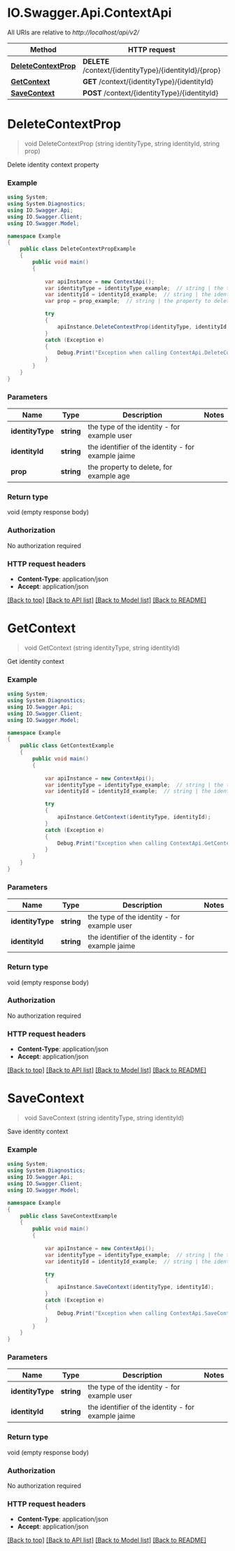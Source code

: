# IO.Swagger.Api.ContextApi

All URIs are relative to *http://localhost/api/v2/*

Method | HTTP request | Description
------------- | ------------- | -------------
[**DeleteContextProp**](ContextApi.md#deletecontextprop) | **DELETE** /context/{identityType}/{identityId}/{prop} | 
[**GetContext**](ContextApi.md#getcontext) | **GET** /context/{identityType}/{identityId} | 
[**SaveContext**](ContextApi.md#savecontext) | **POST** /context/{identityType}/{identityId} | 


<a name="deletecontextprop"></a>
# **DeleteContextProp**
> void DeleteContextProp (string identityType, string identityId, string prop)



Delete identity context property

### Example
```csharp
using System;
using System.Diagnostics;
using IO.Swagger.Api;
using IO.Swagger.Client;
using IO.Swagger.Model;

namespace Example
{
    public class DeleteContextPropExample
    {
        public void main()
        {
            
            var apiInstance = new ContextApi();
            var identityType = identityType_example;  // string | the type of the identity - for example user
            var identityId = identityId_example;  // string | the identifier of the identity - for example jaime
            var prop = prop_example;  // string | the property to delete, for example age

            try
            {
                apiInstance.DeleteContextProp(identityType, identityId, prop);
            }
            catch (Exception e)
            {
                Debug.Print("Exception when calling ContextApi.DeleteContextProp: " + e.Message );
            }
        }
    }
}
```

### Parameters

Name | Type | Description  | Notes
------------- | ------------- | ------------- | -------------
 **identityType** | **string**| the type of the identity - for example user | 
 **identityId** | **string**| the identifier of the identity - for example jaime | 
 **prop** | **string**| the property to delete, for example age | 

### Return type

void (empty response body)

### Authorization

No authorization required

### HTTP request headers

 - **Content-Type**: application/json
 - **Accept**: application/json

[[Back to top]](#) [[Back to API list]](../README.md#documentation-for-api-endpoints) [[Back to Model list]](../README.md#documentation-for-models) [[Back to README]](../README.md)

<a name="getcontext"></a>
# **GetContext**
> void GetContext (string identityType, string identityId)



Get identity context

### Example
```csharp
using System;
using System.Diagnostics;
using IO.Swagger.Api;
using IO.Swagger.Client;
using IO.Swagger.Model;

namespace Example
{
    public class GetContextExample
    {
        public void main()
        {
            
            var apiInstance = new ContextApi();
            var identityType = identityType_example;  // string | the type of the identity - for example user
            var identityId = identityId_example;  // string | the identifier of the identity - for example jaime

            try
            {
                apiInstance.GetContext(identityType, identityId);
            }
            catch (Exception e)
            {
                Debug.Print("Exception when calling ContextApi.GetContext: " + e.Message );
            }
        }
    }
}
```

### Parameters

Name | Type | Description  | Notes
------------- | ------------- | ------------- | -------------
 **identityType** | **string**| the type of the identity - for example user | 
 **identityId** | **string**| the identifier of the identity - for example jaime | 

### Return type

void (empty response body)

### Authorization

No authorization required

### HTTP request headers

 - **Content-Type**: application/json
 - **Accept**: application/json

[[Back to top]](#) [[Back to API list]](../README.md#documentation-for-api-endpoints) [[Back to Model list]](../README.md#documentation-for-models) [[Back to README]](../README.md)

<a name="savecontext"></a>
# **SaveContext**
> void SaveContext (string identityType, string identityId)



Save identity context

### Example
```csharp
using System;
using System.Diagnostics;
using IO.Swagger.Api;
using IO.Swagger.Client;
using IO.Swagger.Model;

namespace Example
{
    public class SaveContextExample
    {
        public void main()
        {
            
            var apiInstance = new ContextApi();
            var identityType = identityType_example;  // string | the type of the identity - for example user
            var identityId = identityId_example;  // string | the identifier of the identity - for example jaime

            try
            {
                apiInstance.SaveContext(identityType, identityId);
            }
            catch (Exception e)
            {
                Debug.Print("Exception when calling ContextApi.SaveContext: " + e.Message );
            }
        }
    }
}
```

### Parameters

Name | Type | Description  | Notes
------------- | ------------- | ------------- | -------------
 **identityType** | **string**| the type of the identity - for example user | 
 **identityId** | **string**| the identifier of the identity - for example jaime | 

### Return type

void (empty response body)

### Authorization

No authorization required

### HTTP request headers

 - **Content-Type**: application/json
 - **Accept**: application/json

[[Back to top]](#) [[Back to API list]](../README.md#documentation-for-api-endpoints) [[Back to Model list]](../README.md#documentation-for-models) [[Back to README]](../README.md)


